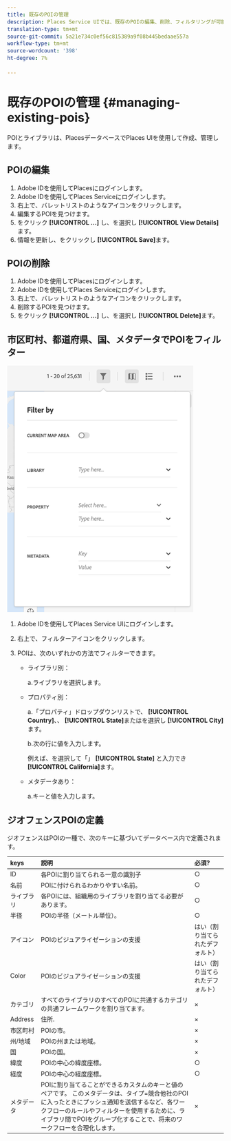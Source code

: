 ```yaml
---
title: 既存のPOIの管理
description: Places Service UIでは、既存のPOIの編集、削除、フィルタリングが可能です。
translation-type: tm+mt
source-git-commit: 5a21e734c0ef56c815389a9f08b445bedaae557a
workflow-type: tm+mt
source-wordcount: '398'
ht-degree: 7%

---
```



# 既存のPOIの管理 {#managing-existing-pois}

POIとライブラリは、PlacesデータベースでPlaces UIを使用して作成、管理します。

## POIの編集

1. Adobe IDを使用してPlacesにログインします。
1. Adobe IDを使用してPlaces Serviceにログインします。
1. 右上で、バレットリストのようなアイコンをクリックします。
1. 編集するPOIを見つけます。
1. をクリック **[!UICONTROL ...]** し、を選択し **[!UICONTROL View Details]**&#x200B;ます。
1. 情報を更新し、をクリックし **[!UICONTROL Save]**&#x200B;ます。

## POIの削除

1. Adobe IDを使用してPlacesにログインします。
1. Adobe IDを使用してPlaces Serviceにログインします。
1. 右上で、バレットリストのようなアイコンをクリックします。
1. 削除するPOIを見つけます。
1. をクリック **[!UICONTROL ...]** し、を選択し **[!UICONTROL Delete]**&#x200B;ます。

## 市区町村、都道府県、国、メタデータでPOIをフィルター

![POIをフィルターする](/help/assets/filter_poi.png)

1. Adobe IDを使用してPlaces Service UIにログインします。
1. 右上で、フィルターアイコンをクリックします。
1. POIは、次のいずれかの方法でフィルターできます。

   * ライブラリ別：

      a.ライブラリを選択します。

   * プロパティ別：

      a.「プロパティ」ドロップダウンリストで、 **[!UICONTROL Country]**、、 **[!UICONTROL State]**&#x200B;またはを選択し **[!UICONTROL City]**&#x200B;ます。

      b.次の行に値を入力します。

      例えば、を選択して「」 **[!UICONTROL State]** と入力でき **[!UICONTROL California]**&#x200B;ます。

   * メタデータあり：

      a.キーと値を入力します。

## ジオフェンスPOIの定義

ジオフェンスはPOIの一種で、次のキーに基づいてデータベース内で定義されます。

| keys | 説明 | 必須? |
| :--- | :--- | :--- |
| ID | 各POIに割り当てられる一意の識別子 | ○ |
| 名前 | POIに付けられるわかりやすい名前。 | ○ |
| ライブラリ | 各POIには、組織用のライブラリを割り当てる必要があります。 | ○ |
| 半径 | POIの半径（メートル単位）。 | ○ |
| アイコン | POIのビジュアライゼーションの支援 | はい（割り当てられたデフォルト） |
| Color | POIのビジュアライゼーションの支援 | はい（割り当てられたデフォルト） |
| カテゴリ | すべてのライブラリのすべてのPOIに共通するカテゴリの共通フレームワークを割り当てます。 | × |
| Address | 住所. | × |
| 市区町村 | POIの市。 | × |
| 州/地域 | POIの州または地域。 | × |
| 国 | POIの国。 | × |
| 緯度 | POIの中心の緯度座標。 | ○ |
| 経度 | POIの中心の経度座標。 | ○ |
| メタデータ | POIに割り当てることができるカスタムのキーと値のペアです。 このメタデータは、タイプ=競合他社のPOIに入ったときにプッシュ通知を送信するなど、各ワークフローのルールやフィルターを使用するために、ライブラリ間でPOIをグループ化することで、将来のワークフローを合理化します。 | × |
